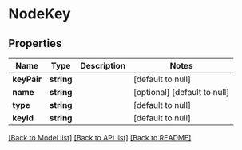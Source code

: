 # NodeKey

## Properties
Name | Type | Description | Notes
------------ | ------------- | ------------- | -------------
**keyPair** | **string** |  | [default to null]
**name** | **string** |  | [optional] [default to null]
**type** | **string** |  | [default to null]
**keyId** | **string** |  | [default to null]

[[Back to Model list]](../README.md#documentation-for-models) [[Back to API list]](../README.md#documentation-for-api-endpoints) [[Back to README]](../README.md)


